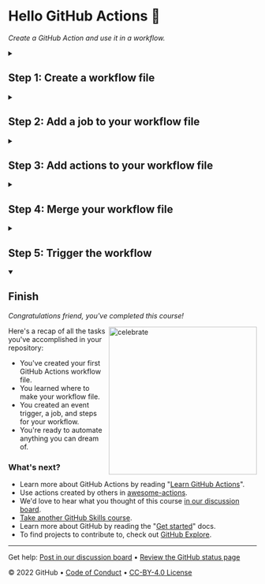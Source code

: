 <!--
  <<< Author notes: Header of the course >>>
  Include a 1280x640 image, course title in sentence case, and a concise description in emphasis.
  In your repository settings: enable template repository, add your 1280x640 social image, auto delete head branches.
  Add your open source license, GitHub uses Creative Commons Attribution 4.0 International.
-->

# Hello GitHub Actions :woman:

_Create a GitHub Action and use it in a workflow._

<!--
  <<< Author notes: Start of the course >>>
  Include start button, a note about Actions minutes,
  and tell the learner why they should take the course.
  Each step should be wrapped in <details>/<summary>, with an `id` set.
  The start <details> should have `open` as well.
  Do not use quotes on the <details> tag attributes.
-->

<!--step0

Automation is key for streamlining your work processes, and [GitHub Actions](https://docs.github.com/actions) is the best way to supercharge your workflow.

- **Who is this for**: Developers, DevOps engineers, students, managers, teams, GitHub users.
- **What you'll learn**: How to create workflow files, trigger workflows, and find workflow logs.
- **What you'll build**: An Actions workflow that will check emoji shortcode references in Markdown files.
- **Prerequisites**: In this course you will work with issues and pull requests, as well as edit files. We recommend you take the [Introduction to GitHub](https://github.com/skills/introduction-to-github) course first.
- **How long**: This course is five steps long and can be finished in less than two hours.

## How to start this course

1. Above these instructions, right-click **Use this template** and open the link in a new tab.
   ![Use this template](https://user-images.githubusercontent.com/1221423/169618716-fb17528d-f332-4fc5-a11a-eaa23562665e.png)
2. In the new tab, follow the prompts to create a new repository.
   - For owner, choose your personal account or an organization to host the repository.
   - We recommend creating a public repository-private repositories will [use Actions minutes](https://docs.github.com/en/billing/managing-billing-for-github-actions/about-billing-for-github-actions).
   ![Create a new repository](https://user-images.githubusercontent.com/1221423/169618722-406dc508-add4-4074-83f0-c7a7ad87f6f3.png)
3. After your new repository is created, wait about 20 seconds, then refresh the page. Follow the step-by-step instructions in the new repository's README.

endstep0-->

<!--
  <<< Author notes: Step 1 >>>
  Choose 3-5 steps for your course.
  The first step is always the hardest, so pick something easy!
  Link to docs.github.com for further explanations.
  Encourage users to open new tabs for steps!
-->

<details id=1>
<summary><h2>Step 1: Create a workflow file</h2></summary>

_Welcome to "Hello GitHub Actions"! :wave:_

**What is _GitHub Actions_?**: GitHub Actions is a flexible way to automate nearly every aspect of your team's software workflow. You can automate testing, continuously deploy, review code, manage issues and pull requests, and much more. The best part, these workflows are stored as code in your repository and easily shared and reused across teams. To learn more, check out these resources:

-  The GitHub Actions feature page, see  [GitHub Actions](https://github.com/features/actions).
-  The "GitHub Actions" user documentation, see [GitHub Actions](https://docs.github.com/actions).

**What is a _workflow_?**: A workflow is a configurable automated process that will run one or more jobs. Workflows are defined in special files in the `.github/workflows` directory and they execute based on your chosen event. For this exercise, we'll use a `pull_request` event. 

- To read more about workflows, jobs, and events, see "[Understanding GitHub Actions](https://docs.github.com/en/actions/learn-github-actions/understanding-github-actions)".
- If you want to learn more about the `pull_request` event before using it, see "[pull_request](https://docs.github.com/en/developers/webhooks-and-events/webhooks/webhook-events-and-payloads#pull_request)".

To get you started, we used actions to go ahead and made a branch and pull request for you.

### :keyboard: Activity: Create a workflow file

1. Open a new browser tab, and navigate to this same repository. Then, work on the steps in your second tab while you read the instructions in this tab.
1. Navigate to the **Code** tab.
1. From the **main** branch dropdown, click on the **welcome-workflow** branch.
1. Navigate to the `.github/workflows/` folder, then select **Add file** and click on **Create new file**.
1. In the **Name your file...** field, enter `welcome.yml`.
1. Add the following content to the `welcome.yml` file:
   ```yaml
   name: Post welcome comment
   on:
     pull_request:
       types: [opened]
   ```
1. To commit your changes, click **Commit new file**.
1. Wait about 20 seconds for actions to run, then refresh this page (the one you're following instructions from) and an action will automatically close this step and open the next one.

</details>

<!--
  <<< Author notes: Step 2 >>>
  Start this step by acknowledging the previous step.
  Define terms and link to docs.github.com.
  Historic note: The previous course had troubleshooting steps for people not using the GitHub UI.
-->

<details id=2>
<summary><h2>Step 2: Add a job to your workflow file</h2></summary>

_Nice work! :tada: You added a workflow file!_

Here's what it means:

- `name: Post welcome comment` gives your workflow a name. This name appears on any pull request or in the Actions tab of your repository.
- `on: pull_request: types: [opened]` indicates that your workflow will execute anytime a pull request opens in your repository.

Next, we need to specify jobs to run.

**What is a _job_?**: A job is a set of steps in a workflow that execute on the same runner (a runner is a server than runs your workflows when triggered). Workflows have jobs, and jobs have steps. Steps are executed in order and are dependent on each other. We'll add steps in the next step of this exercise. To read more about jobs, see "[Jobs](https://docs.github.com/en/actions/learn-github-actions/understanding-github-actions#jobs)".

In this step of our exercise, we will add a "build" job. We will specify `ubuntu-latest` as the fastest and cheapest job runner available. If you want to read more about why we'll use that runner, see the code explanation for the line `runs-on: ubuntu-latest` in the "[Understanding the workflow file](https://docs.github.com/en/actions/learn-github-actions/understanding-github-actions#understanding-the-workflow-file)" article.

### :keyboard: Activity: Add a job to your workflow file

1. Open your `welcome.yml` file. 
2. Update the contents of the file to:
   ```yaml
   name: Post welcome comment
   on:
     pull_request:
       types: [opened]
   jobs:
     build:
       name: Post welcome comment
       runs-on: ubuntu-latest
   ```
3. Click **Start commit** in the top right of the workflow editor.
4. Type your commit message and commit your changes directly to your branch.
5. Wait about 20 seconds for actions to run, then refresh this page (the one you're following instructions from) and an action will automatically close this step and open the next one.

</details>

<!--
  <<< Author notes: Step 3 >>>
  Start this step by acknowledging the previous step.
  Define terms and link to docs.github.com.
-->

<details id=3>
<summary><h2>Step 3: Add actions to your workflow file</h2></summary>

_Nice work adding a job to your workflow! :dancer:_

Workflows have jobs, and jobs have steps. So now we'll add steps to your workflow.

**What are _steps_?**: Actions steps will run during our job in order. Each step is either a shell script that will be executed, or an action that will be run. Each step must pass for the next step to run. Actions steps can be used from within the same repository, from any other public repository, or from a published Docker container image.

In our action, we post a comment on the pull request using a [bash](https://en.wikipedia.org/wiki/Bash_%28Unix_shell%29) script and [GitHub CLI](https://cli.github.com/).

### :keyboard: Activity: Add Actions steps to your workflow file

1. Open your `welcome.yml` file.
2. Update the contents of the file to:
   ```yaml
   name: Post welcome comment
   on:
     pull_request:
       types: [opened]
   jobs:
     build:
       name: Post welcome comment
       runs-on: ubuntu-latest
       steps:
         - run: gh pr comment $PR_URL --body "Welcome to the repository!"
           env:
             GITHUB_TOKEN: ${{ secrets.GITHUB_TOKEN }}
             PR_URL: ${{ github.event.pull_request.html_url }}
   ```
3. Click **Start commit** in the top right of the workflow editor.
4. Type your commit message and commit your changes directly to your branch.
5. Wait about 20 seconds for actions to run, then refresh this page (the one you're following instructions from) and an action will automatically close this step and open the next one.

</details>

<!--
  <<< Author notes: Step 4 >>>
  Start this step by acknowledging the previous step.
  Define terms and link to docs.github.com.
-->

<details id=4>
<summary><h2>Step 4: Merge your workflow file</h2></summary>

_You're now able to write and run an Actions workflow! :sparkles:_

Merge your pull request so the action will be a part of the `main` branch.

### :keyboard: Activity: Merge your workflow file

1. In your repo, click on the **Pull requests** tab.
2. Click on the **Post welcome comment workflow** pull request.
3. Click **Merge pull request**, then click **Confirm merge**.
4. Optionally, click **Delete branch** to delete your `welcome-workflow` branch.
5. Wait about 20 seconds for actions to run, then refresh this page (the one you're following instructions from) and an action will automatically close this step and open the next one.

</details>

<!--
  <<< Author notes: Step 5 >>>
  Start this step by acknowledging the previous step.
  Define terms and link to docs.github.com.
-->

<details id=5>
<summary><h2>Step 5: Trigger the workflow</h2></summary>

_You've now got a fully functioning workflow! :smile:_

Your new action will run any time a new commit is created or pushed to the remote repository. Since you just created a commit, the workflow should have been triggered.

**Seeing your _action_ in action**: The status of your action is shown in a pull request before you merge, look for **All checks have passed** when you try out the steps below. You can also view them from the **Actions** tab in your repository. From there, you will see all the actions that have run, and you can click on each action to view details and access log files.

![View an action's log](https://user-images.githubusercontent.com/16547949/62388049-4e64e600-b52a-11e9-8bf5-db0c5452360f.png)

### :keyboard: Activity: Trigger the workflow

1. Make a new branch named `test-workflow`.
1. Commit any change to your branch, such as adding an emoji to your README.md file.
2. Create the pull request on your branch.
3. See your action run on your pull request.
4. Wait about 20 seconds for actions to run, then refresh this page (the one you're following instructions from) and an action will automatically close this step and open the next one.

</details>

<!--
  <<< Author notes: Finish >>>
  Review what we learned, ask for feedback, provide next steps.
-->

<details id=X open>
<summary><h2>Finish</h2></summary>

_Congratulations friend, you've completed this course!_

<img src=https://octodex.github.com/images/jetpacktocat.png alt=celebrate width=300 align=right>

Here's a recap of all the tasks you've accomplished in your repository:

- You've created your first GitHub Actions workflow file.
- You learned where to make your workflow file.
- You created an event trigger, a job, and steps for your workflow.
- You're ready to automate anything you can dream of.

### What's next?

- Learn more about GitHub Actions by reading "[Learn GitHub Actions](https://docs.github.com/actions/learn-github-actions)".
- Use actions created by others in [awesome-actions](https://github.com/sdras/awesome-actions).
- We'd love to hear what you thought of this course [in our discussion board](https://github.com/skills/.github/discussions).
- [Take another GitHub Skills course](https://github.com/skills).
- Learn more about GitHub by reading the "[Get started](https://docs.github.com/get-started)" docs.
- To find projects to contribute to, check out [GitHub Explore](https://github.com/explore).

</details>

<!--
  <<< Author notes: Footer >>>
  Add a link to get support, GitHub status page, code of conduct, license link.
-->

---

Get help: [Post in our discussion board](https://github.com/skills/.github/discussions) &bull; [Review the GitHub status page](https://www.githubstatus.com/)

&copy; 2022 GitHub &bull; [Code of Conduct](https://www.contributor-covenant.org/version/2/1/code_of_conduct/code_of_conduct.md) &bull; [CC-BY-4.0 License](https://creativecommons.org/licenses/by/4.0/legalcode)
